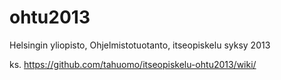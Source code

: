 ohtu2013
========

Helsingin yliopisto, Ohjelmistotuotanto, itseopiskelu syksy 2013

ks. https://github.com/tahuomo/itseopiskelu-ohtu2013/wiki/
